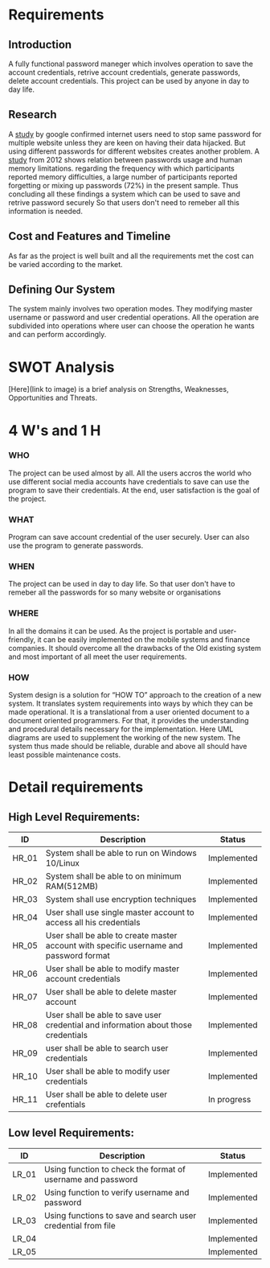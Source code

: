 # Requirements

## Introduction

A fully functional password maneger which involves operation to save the account credentials, retrive account credentials, generate passwords, delete account credentials. This project can be used by anyone in day to day life.

## Research

A [study](https://www.vice.com/en/article/zmjvm9/hundreds-of-thousands-of-people-are-using-passwords-that-have-already-been-hacked-google-says) by google confirmed internet users need to stop same password for multiple website unless they are keen on having their data hijacked. But using different passwords for different websites creates another problem. A [study](https://www.ncbi.nlm.nih.gov/pmc/articles/PMC3515440/) from 2012 shows relation between passwords usage and human memory limitations. regarding the frequency with which participants reported memory difficulties, a large number of participants reported forgetting or mixing up passwords (72%) in the present sample. Thus concluding all these findings a system which can be used to save and retrive password securely So that users don't need to remeber all this information is needed.

## Cost and Features and Timeline

As far as the project is well built and all the requirements met the cost can be varied according to the market.

## Defining Our System

The system mainly involves two operation modes. They modifying master username or password and user credential operations. All the operation are subdivided into operations where user can choose the operation he wants and can perform accordingly.

# SWOT Analysis

[Here](link to image) is a brief analysis on Strengths, Weaknesses, Opportunities and Threats.

# 4 W's and 1 H

### WHO

The project can be used almost by all. All the users accros the world who use different social media accounts have credentials to save can use the program to save their credentials. At the end, user satisfaction is the goal of the project.

### WHAT

Program can save account credential of the user securely. User can also use the program to generate passwords.

### WHEN

The project can be used in day to day life. So that user don't have to remeber all the passwords for so many website or organisations

### WHERE

In all the domains it can be used. As the project is portable and user-friendly, it can be easily implemented on the mobile systems and finance companies. It should overcome all the drawbacks of the Old existing system and most important of all meet the user requirements.

### HOW

System design is a solution for “HOW TO” approach to the creation of a new system. It translates system requirements into ways by which they can be made operational. It is a translational from a user oriented document to a document oriented programmers. For that, it provides the understanding and procedural details necessary for the implementation. Here UML diagrams are used to supplement the working of the new system. The system thus made should be reliable, durable and above all should have least possible maintenance costs.

# Detail requirements

## High Level Requirements:

| ID    | Description                                                                            | Status      |
| ----- | -------------------------------------------------------------------------------------- | ----------- |
| HR_01 | System shall be able to run on Windows 10/Linux                                        | Implemented |
| HR_02 | System shall be able to on minimum RAM(512MB)                                          | Implemented |
| HR_03 | System shall use encryption techniques                                                 | Implemented |
| HR_04 | User shall use single master account to access all his credentials                     | Implemented |
| HR_05 | User shall be able to create master account with specific username and password format | Implemented |
| HR_06 | User shall be able to modify master account credentials                                | Implemented |
| HR_07 | User shall be able to delete master account                                            | Implemented |
| HR_08 | User shall be able to save user credential and information about those credentials     | Implemented |
| HR_09 | user shall be able to search user credentials                                          | Implemented |
| HR_10 | User shall be able to modify user credentials                                          | Implemented |
| HR_11 | User shall be able to delete user crefentials                                          | In progress |

## Low level Requirements:

| ID    | Description                                                  | Status      |
| ----- | ------------------------------------------------------------ | ----------- |
| LR_01 | Using function to check the format of username and password  | Implemented |
| LR_02 | Using function to verify username and password               | Implemented |
| LR_03 | Using functions to save and search user credential from file | Implemented |
| LR_04 |                                                              | Implemented |
| LR_05 |                                                              | Implemented |
